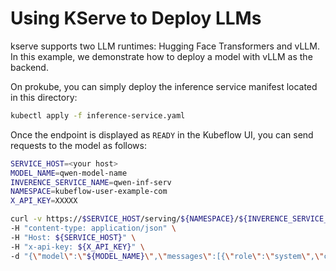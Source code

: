 # Using KServe to Deploy LLMs
kserve supports two LLM runtimes: Hugging Face Transformers and vLLM. In this
example, we demonstrate how to deploy a model with vLLM as the backend.

On prokube, you can simply deploy the inference service manifest located in
this directory:

```sh
kubectl apply -f inference-service.yaml
```

Once the endpoint is displayed as `READY` in the Kubeflow UI, you can send
requests to the model as follows:

```sh
SERVICE_HOST=<your host>
MODEL_NAME=qwen-model-name
INVERENCE_SERVICE_NAME=qwen-inf-serv
NAMESPACE=kubeflow-user-example-com
X_API_KEY=XXXXX

curl -v https://$SERVICE_HOST/serving/${NAMESPACE}/${INVERENCE_SERVICE_NAME}/openai/v1/chat/completions \
-H "content-type: application/json" \
-H "Host: ${SERVICE_HOST}" \
-H "x-api-key: ${X_API_KEY}" \
-d "{\"model\":\"${MODEL_NAME}\",\"messages\":[{\"role\":\"system\",\"content\":\"You are an assistant.\"},{\"role\":\"user\",\"content\":\"What is MLOPs?\"}],\"max_tokens\":200,\"stream\":true}"
```
